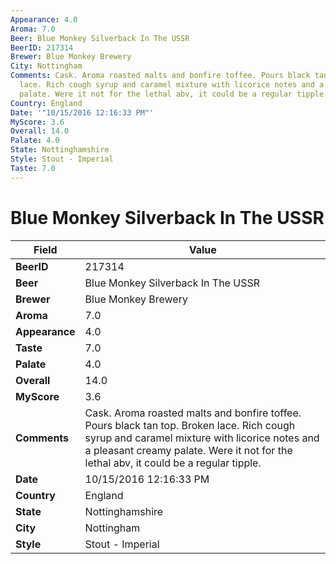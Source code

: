 ```yaml
---
Appearance: 4.0
Aroma: 7.0
Beer: Blue Monkey Silverback In The USSR
BeerID: 217314
Brewer: Blue Monkey Brewery
City: Nottingham
Comments: Cask. Aroma roasted malts and bonfire toffee. Pours black tan top. Broken
  lace. Rich cough syrup and caramel mixture with licorice notes and a pleasant creamy
  palate. Were it not for the lethal abv, it could be a regular tipple.
Country: England
Date: '"10/15/2016 12:16:33 PM"'
MyScore: 3.6
Overall: 14.0
Palate: 4.0
State: Nottinghamshire
Style: Stout - Imperial
Taste: 7.0
---
```


# Blue Monkey Silverback In The USSR

| Field         | Value |
|---------------|-------|
| **BeerID** | 217314 |
| **Beer** | Blue Monkey Silverback In The USSR |
| **Brewer** | Blue Monkey Brewery |
| **Aroma** | 7.0 |
| **Appearance** | 4.0 |
| **Taste** | 7.0 |
| **Palate** | 4.0 |
| **Overall** | 14.0 |
| **MyScore** | 3.6 |
| **Comments** | Cask. Aroma roasted malts and bonfire toffee. Pours black tan top. Broken lace. Rich cough syrup and caramel mixture with licorice notes and a pleasant creamy palate. Were it not for the lethal abv, it could be a regular tipple. |
| **Date** | 10/15/2016 12:16:33 PM |
| **Country** | England |
| **State** | Nottinghamshire |
| **City** | Nottingham |
| **Style** | Stout - Imperial |
